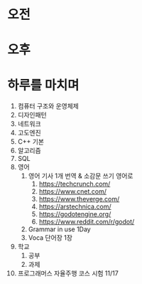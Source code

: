 # 오전

# 오후

# 하루를 마치며

1. 컴퓨터 구조와 운영체제
2. 디자인패턴
3. 네트워크
4. 고도엔진
5. C++ 기본
6. 알고리즘
7. SQL
8. 영어
	1. 영어 기사 1개 번역 & 소감문 쓰기 영어로
		1. https://techcrunch.com/
		2. https://www.cnet.com/
		3. https://www.theverge.com/
		4. https://arstechnica.com/
		5. https://godotengine.org/
		6. https://www.reddit.com/r/godot/
	2. Grammar in use 1Day
	3. Voca 단어장 1장
9. 학교
	1. 공부
	2. 과제
10. 프로그래머스 자율주행 코스 시험 11/17